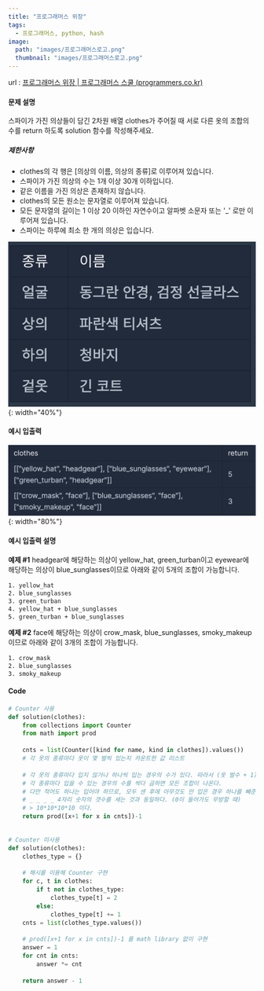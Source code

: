 ```yaml
---
title: "프로그래머스 위장"
tags:
  - 프로그래머스, python, hash
image:
  path: "images/프로그래머스로고.png"
  thumbnail: "images/프로그래머스로고.png"
---
```


url : [프로그래머스 위장 | 프로그래머스 스쿨 (programmers.co.kr)](https://school.programmers.co.kr/learn/courses/30/lessons/42578)
#### 문제 설명
스파이가 가진 의상들이 담긴 2차원 배열 clothes가 주어질 때 서로 다른 옷의 조합의 수를 return 하도록 solution 함수를 작성해주세요.
##### 제한사항
-   clothes의 각 행은 [의상의 이름, 의상의 종류]로 이루어져 있습니다.
-   스파이가 가진 의상의 수는 1개 이상 30개 이하입니다.
-   같은 이름을 가진 의상은 존재하지 않습니다.
-   clothes의 모든 원소는 문자열로 이루어져 있습니다.
-   모든 문자열의 길이는 1 이상 20 이하인 자연수이고 알파벳 소문자 또는 '_' 로만 이루어져 있습니다.
-   스파이는 하루에 최소 한 개의 의상은 입습니다.

![](/images/2023-06-16-22-03-07.png){: width="40%"}

#### 예시 입출력
![](/images/2023-06-16-22-03-18.png){: width="80%"}
#### 예시 입출력 설명
**예제 #1**
headgear에 해당하는 의상이 yellow_hat, green_turban이고 eyewear에 해당하는 의상이 blue_sunglasses이므로 아래와 같이 5개의 조합이 가능합니다.

    1. yellow_hat
    2. blue_sunglasses
    3. green_turban
    4. yellow_hat + blue_sunglasses
    5. green_turban + blue_sunglasses

**예제 #2**
face에 해당하는 의상이 crow_mask, blue_sunglasses, smoky_makeup이므로 아래와 같이 3개의 조합이 가능합니다.

    1. crow_mask
    2. blue_sunglasses
    3. smoky_makeup

#### Code
```python
# Counter 사용
def solution(clothes):
    from collections import Counter
    from math import prod
        
    cnts = list(Counter([kind for name, kind in clothes]).values())
    # 각 옷의 종류마다 옷이 몇 벌씩 있는지 카운트한 값 리스트
	
	# 각 옷의 종류마다 입지 않거나 하나씩 입는 경우의 수가 있다. 따라서 (옷 벌수 + 1)을 해야한다.
	# 각 종류마다 입을 수 있는 경우의 수를 싹다 곱하면 모든 조합이 나온다.
	# 다만 적어도 하나는 입어야 하므로, 모두 센 후에 아무것도 안 입은 경우 하나를 빼준다.
	# _ _ _ _ 4자리 숫자의 갯수를 세는 것과 동일하다. (0이 들어가도 무방할 때)
	# > 10*10*10*10 이다.
    return prod([x+1 for x in cnts])-1
    
```

```python
# Counter 미사용
def solution(clothes):
    clothes_type = {}

	# 해시를 이용해 Counter 구현
    for c, t in clothes:
        if t not in clothes_type:
            clothes_type[t] = 2
        else:
            clothes_type[t] += 1
	cnts = list(clothes_type.values())

	# prod([x+1 for x in cnts])-1 를 math library 없이 구현
    answer = 1
    for cnt in cnts:
        answer *= cnt

    return answer - 1
```

